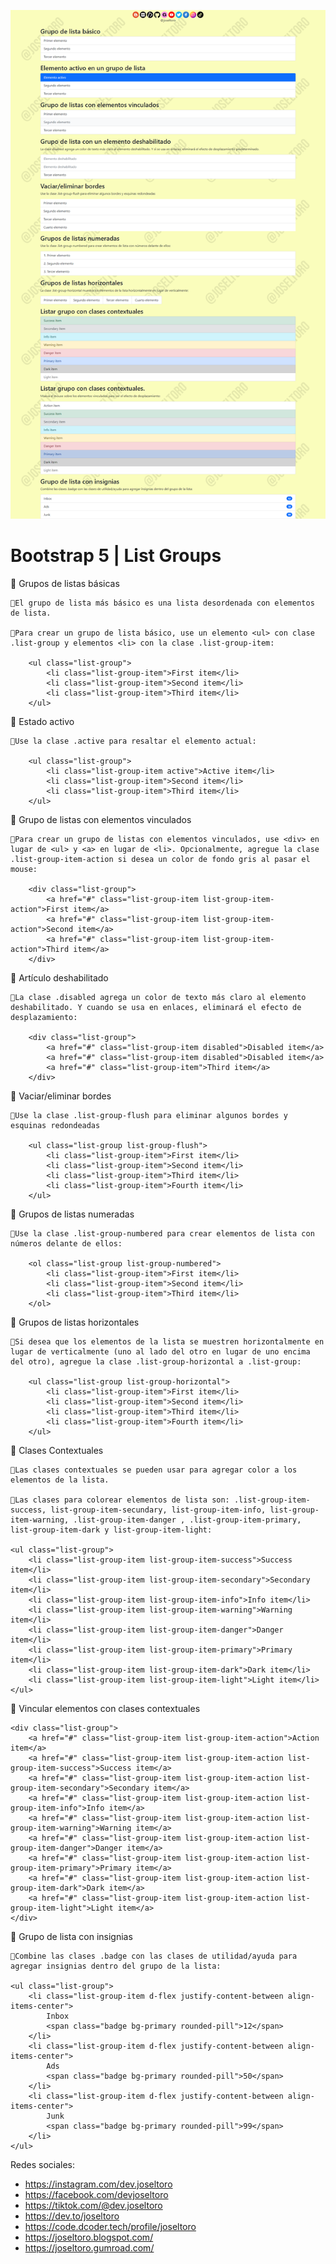 [![](captura.png)](captura.png "Captura de Pantalla")

# Bootstrap 5 | List Groups

📒 Grupos de listas básicas

    📝El grupo de lista más básico es una lista desordenada con elementos de lista.

    📝Para crear un grupo de lista básico, use un elemento <ul> con clase .list-group y elementos <li> con la clase .list-group-item:
    
        <ul class="list-group">
            <li class="list-group-item">First item</li>
            <li class="list-group-item">Second item</li>
            <li class="list-group-item">Third item</li>
        </ul>

📒 Estado activo

    📝Use la clase .active para resaltar el elemento actual:

        <ul class="list-group">
            <li class="list-group-item active">Active item</li>
            <li class="list-group-item">Second item</li>
            <li class="list-group-item">Third item</li>
        </ul>

📒 Grupo de listas con elementos vinculados

    📝Para crear un grupo de listas con elementos vinculados, use <div> en lugar de <ul> y <a> en lugar de <li>. Opcionalmente, agregue la clase .list-group-item-action si desea un color de fondo gris al pasar el mouse:

        <div class="list-group">
            <a href="#" class="list-group-item list-group-item-action">First item</a>
            <a href="#" class="list-group-item list-group-item-action">Second item</a>
            <a href="#" class="list-group-item list-group-item-action">Third item</a>
        </div>

📒 Artículo deshabilitado

    📝La clase .disabled agrega un color de texto más claro al elemento deshabilitado. Y cuando se usa en enlaces, eliminará el efecto de desplazamiento:

        <div class="list-group">
            <a href="#" class="list-group-item disabled">Disabled item</a>
            <a href="#" class="list-group-item disabled">Disabled item</a>
            <a href="#" class="list-group-item">Third item</a>
        </div>

📒 Vaciar/eliminar bordes

    📝Use la clase .list-group-flush para eliminar algunos bordes y esquinas redondeadas

        <ul class="list-group list-group-flush">
            <li class="list-group-item">First item</li>
            <li class="list-group-item">Second item</li>
            <li class="list-group-item">Third item</li>
            <li class="list-group-item">Fourth item</li>
        </ul>

📒 Grupos de listas numeradas

    📝Use la clase .list-group-numbered para crear elementos de lista con números delante de ellos:

        <ol class="list-group list-group-numbered">
            <li class="list-group-item">First item</li>
            <li class="list-group-item">Second item</li>
            <li class="list-group-item">Third item</li>
        </ol>


📒 Grupos de listas horizontales

    📝Si desea que los elementos de la lista se muestren horizontalmente en lugar de verticalmente (uno al lado del otro en lugar de uno encima del otro), agregue la clase .list-group-horizontal a .list-group:

        <ul class="list-group list-group-horizontal">
            <li class="list-group-item">First item</li>
            <li class="list-group-item">Second item</li>
            <li class="list-group-item">Third item</li>
            <li class="list-group-item">Fourth item</li>
        </ul>

📒 Clases Contextuales

    📝Las clases contextuales se pueden usar para agregar color a los elementos de la lista.

    📝Las clases para colorear elementos de lista son: .list-group-item-success, list-group-item-secundary, list-group-item-info, list-group-item-warning, .list-group-item-danger , .list-group-item-primary, list-group-item-dark y list-group-item-light:

    <ul class="list-group">
        <li class="list-group-item list-group-item-success">Success item</li>
        <li class="list-group-item list-group-item-secondary">Secondary item</li>
        <li class="list-group-item list-group-item-info">Info item</li>
        <li class="list-group-item list-group-item-warning">Warning item</li>
        <li class="list-group-item list-group-item-danger">Danger item</li>
        <li class="list-group-item list-group-item-primary">Primary item</li>
        <li class="list-group-item list-group-item-dark">Dark item</li>
        <li class="list-group-item list-group-item-light">Light item</li>
    </ul>

📒 Vincular elementos con clases contextuales

    <div class="list-group">
        <a href="#" class="list-group-item list-group-item-action">Action item</a>
        <a href="#" class="list-group-item list-group-item-action list-group-item-success">Success item</a>
        <a href="#" class="list-group-item list-group-item-action list-group-item-secondary">Secondary item</a>
        <a href="#" class="list-group-item list-group-item-action list-group-item-info">Info item</a>
        <a href="#" class="list-group-item list-group-item-action list-group-item-warning">Warning item</a>
        <a href="#" class="list-group-item list-group-item-action list-group-item-danger">Danger item</a>
        <a href="#" class="list-group-item list-group-item-action list-group-item-primary">Primary item</a>
        <a href="#" class="list-group-item list-group-item-action list-group-item-dark">Dark item</a>
        <a href="#" class="list-group-item list-group-item-action list-group-item-light">Light item</a>
    </div>

📒 Grupo de lista con insignias

    📝Combine las clases .badge con las clases de utilidad/ayuda para agregar insignias dentro del grupo de la lista:

    <ul class="list-group">
        <li class="list-group-item d-flex justify-content-between align-items-center">
            Inbox
            <span class="badge bg-primary rounded-pill">12</span>
        </li>
        <li class="list-group-item d-flex justify-content-between align-items-center">
            Ads
            <span class="badge bg-primary rounded-pill">50</span>
        </li>
        <li class="list-group-item d-flex justify-content-between align-items-center">
            Junk
            <span class="badge bg-primary rounded-pill">99</span>
        </li>
    </ul>

Redes sociales:

- https://instagram.com/dev.joseltoro
- https://facebook.com/devjoseltoro
- https://tiktok.com/@dev.joseltoro
- https://dev.to/joseltoro
- https://code.dcoder.tech/profile/joseltoro
- https://joseltoro.blogspot.com/
- https://joseltoro.gumroad.com/